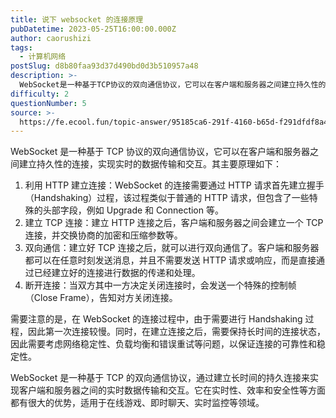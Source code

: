 ```yaml
---
title: 说下 websocket 的连接原理
pubDatetime: 2023-05-25T16:00:00.000Z
author: caorushizi
tags:
  - 计算机网络
postSlug: d8b80faa93d37d490bd0d3b510957a48
description: >-
  WebSocket是一种基于TCP协议的双向通信协议，它可以在客户端和服务器之间建立持久性的连接，实现实时的数据传输和交互。其主要原理如下：1.利用HTTP建立连接：WebSocket的连接需要通过H
difficulty: 2
questionNumber: 5
source: >-
  https://fe.ecool.fun/topic-answer/95185ca6-291f-4160-b65d-f291dfdf8a4f?orderBy=updateTime&order=desc&tagId=16
---
```


WebSocket 是一种基于 TCP 协议的双向通信协议，它可以在客户端和服务器之间建立持久性的连接，实现实时的数据传输和交互。其主要原理如下：

1.  利用 HTTP 建立连接：WebSocket 的连接需要通过 HTTP 请求首先建立握手（Handshaking）过程，该过程类似于普通的 HTTP 请求，但包含了一些特殊的头部字段，例如 Upgrade 和 Connection 等。
2.  建立 TCP 连接：建立 HTTP 连接之后，客户端和服务器之间会建立一个 TCP 连接，并交换协商的加密和压缩参数等。
3.  双向通信：建立好 TCP 连接之后，就可以进行双向通信了。客户端和服务器都可以在任意时刻发送消息，并且不需要发送 HTTP 请求或响应，而是直接通过已经建立好的连接进行数据的传递和处理。
4.  断开连接：当双方其中一方决定关闭连接时，会发送一个特殊的控制帧（Close Frame），告知对方关闭连接。

需要注意的是，在 WebSocket 的连接过程中，由于需要进行 Handshaking 过程，因此第一次连接较慢。同时，在建立连接之后，需要保持长时间的连接状态，因此需要考虑网络稳定性、负载均衡和错误重试等问题，以保证连接的可靠性和稳定性。

WebSocket 是一种基于 TCP 的双向通信协议，通过建立长时间的持久连接来实现客户端和服务器之间的实时数据传输和交互。它在实时性、效率和安全性等方面都有很大的优势，适用于在线游戏、即时聊天、实时监控等领域。
